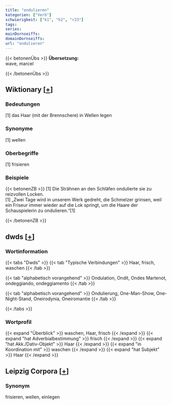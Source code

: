 ```yaml
---
title: "ondulieren"
kategorien: ["Verb"]
schwierigkeit: ["k1", "h2", "r23"]
tags:
series:
mainDornseiffs:
domainDornseiffs:
url: "ondulieren"
---
```


{{< betonenÜbs >}}
**Übersetzung:**  
wave, marcel  
  
{{< /betonenÜbs >}}

## Wiktionary [[+](https://de.wiktionary.org/wiki/ondulieren)]

### Bedeutungen
[1] das Haar (mit der Brennschere) in Wellen legen  

### Synonyme
[1] wellen  

### Oberbegriffe
[1] frisieren  

### Beispiele
{{< betonenZB >}}
[1] Die Strähnen an den Schläfen ondulierte sie zu reizvollen Locken.  
[1] „Zwei Tage wird in unserem Werk gedreht, die Schmelzer grinsen, weil ein Friseur immer wieder auf die Lok springt, um die Haare der Schauspielerin zu ondulieren.“[1]  

{{< /betonenZB >}}


## dwds [[+](https://www.dwds.de/wb/ondulieren)]

### Wortinformation
{{< tabs "Dwds" >}}
{{< tab "Typische Verbindungen" >}}
Haar, frisch, waschen
{{< /tab >}}

{{< tab "alphabetisch vorangehend" >}}
Ondulation, Ondit, Ondes Martenot, ondeggiando, ondeggiamento
{{< /tab >}}

{{< tab "alphabetisch vorangehend" >}}
Ondulierung, One-Man-Show, One-Night-Stand, Oneirodynia, Oneiromantie
{{< /tab >}}

{{< /tabs >}}

### Wortprofil
{{< expand "Überblick" >}} waschen, Haar, frisch {{< /expand >}}
{{< expand "hat Adverbialbestimmung" >}} frisch {{< /expand >}}
{{< expand "hat Akk./Dativ-Objekt" >}} Haar {{< /expand >}}
{{< expand "in Koordination mit" >}} waschen {{< /expand >}}
{{< expand "hat Subjekt" >}} Haar {{< /expand >}}

## Leipzig Corpora [[+](https://corpora.uni-leipzig.de/en/res?word=ondulieren&corpusId=deu_newscrawl-public_2018)]


### Synonym
frisieren, wellen, einlegen


